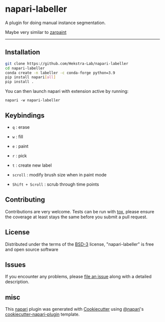 # napari-labeller
<!--
[![License](https://img.shields.io/pypi/l/napari-labeller.svg?color=green)](https://github.com/Hekstra-Lab/napari-labeller/raw/main/LICENSE)
[![PyPI](https://img.shields.io/pypi/v/napari-labeller.svg?color=green)](https://pypi.org/project/napari-labeller)
[![Python Version](https://img.shields.io/pypi/pyversions/napari-labeller.svg?color=green)](https://python.org)
[![tests](https://github.com/Hekstra-Lab/napari-labeller/workflows/tests/badge.svg)](https://github.com/Hekstra-Lab/napari-labeller/actions)
[![codecov](https://codecov.io/gh/Hekstra-Lab/napari-labeller/branch/main/graph/badge.svg)](https://codecov.io/gh/Hekstra-Lab/napari-labeller)
[![napari hub](https://img.shields.io/endpoint?url=https://api.napari-hub.org/shields/napari-labeller)](https://napari-hub.org/plugins/napari-labeller)
-->
A plugin for doing manual instance segmentation.

Maybe very similar to [zarpaint](https://github.com/jni/zarpaint)

----------------------------------


## Installation
```bash
git clone https://github.com/Hekstra-Lab/napari-labeller
cd napari-labeller
conda create -n labeller -c conda-forge python=3.9
pip install napari[all]
pip install .
```

You can then launch napari with extension active by running:

`napari -w napari-labeller`


## Keybindings
- `q` : erase
- `w` : fill
- `e` : paint
- `r` : pick
- `t` : create new label

- `scroll` : modify brush size when in paint mode
- `Shift + Scroll` : scrub through time points


## Contributing

Contributions are very welcome. Tests can be run with [tox], please ensure
the coverage at least stays the same before you submit a pull request.

## License

Distributed under the terms of the [BSD-3] license,
"napari-labeller" is free and open source software

## Issues

If you encounter any problems, please [file an issue] along with a detailed description.

## misc
This [napari] plugin was generated with [Cookiecutter] using [@napari]'s [cookiecutter-napari-plugin] template.

<!--
Don't miss the full getting started guide to set up your new package:
https://github.com/napari/cookiecutter-napari-plugin#getting-started

and review the napari docs for plugin developers:
https://napari.org/docs/plugins/index.html
-->
[napari]: https://github.com/napari/napari
[Cookiecutter]: https://github.com/audreyr/cookiecutter
[@napari]: https://github.com/napari
[MIT]: http://opensource.org/licenses/MIT
[BSD-3]: http://opensource.org/licenses/BSD-3-Clause
[GNU GPL v3.0]: http://www.gnu.org/licenses/gpl-3.0.txt
[GNU LGPL v3.0]: http://www.gnu.org/licenses/lgpl-3.0.txt
[Apache Software License 2.0]: http://www.apache.org/licenses/LICENSE-2.0
[Mozilla Public License 2.0]: https://www.mozilla.org/media/MPL/2.0/index.txt
[cookiecutter-napari-plugin]: https://github.com/napari/cookiecutter-napari-plugin

[file an issue]: https://github.com/Hekstra-Lab/napari-labeller/issues

[napari]: https://github.com/napari/napari
[tox]: https://tox.readthedocs.io/en/latest/
[pip]: https://pypi.org/project/pip/
[PyPI]: https://pypi.org/
